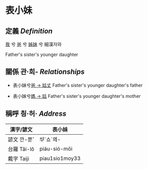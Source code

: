 # 表小妹
## 定義 _Definition_
[我](member1.md) 兮 [爸](member2.md) 兮 [姊妹](member12.md) 兮 細漢자와

Father's sister's younger daughter

## 關係 관·희- _Relationships_

- 表小妹兮[爸 → 姑丈](member43.md) Father's sister's younger daughter's father

- 表小妹兮[媽 → 姑](member12.md) Father's sister's younger daughter's mother



## 稱呼 칑·허· _Address_

漢字/諺文 | 表小妹
--- | ---
諺文 깐-뿐ˆ | ᄇᆤˊ쇼ˊᄆᆀ-
台羅 Tâi-lô | piáu-sió-mōi
戴字 Taiji | piau1sio1moy33


